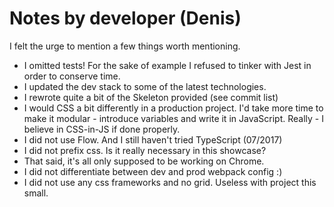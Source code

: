 # Notes by developer (Denis)

I felt the urge to mention a few things worth mentioning.

* I omitted tests! For the sake of example I refused to tinker with Jest in order to conserve time.
* I updated the dev stack to some of the latest technologies.
* I rewrote quite a bit of the Skeleton provided (see commit list)
* I would CSS a bit differently in a production project. I'd take more time to make it modular - introduce variables and write it in JavaScript. Really - I believe in CSS-in-JS if done properly.
* I did not use Flow. And I still haven't tried TypeScript (07/2017)
* I did not prefix css. Is it really necessary in this showcase?
* That said, it's all only supposed to be working on Chrome.
* I did not differentiate between dev and prod webpack config :)
* I did not use any css frameworks and no grid. Useless with project this small.

